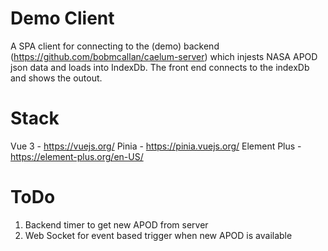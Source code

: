 # Demo Client

A SPA client for connecting to the (demo) backend (https://github.com/bobmcallan/caelum-server) which injests NASA APOD json data and loads into IndexDb. The front end connects to the indexDb and shows the outout.

# Stack 
Vue 3 - https://vuejs.org/
Pinia - https://pinia.vuejs.org/
Element Plus - https://element-plus.org/en-US/

# ToDo
1. Backend timer to get new APOD from server
2. Web Socket for event based trigger when new APOD is available
